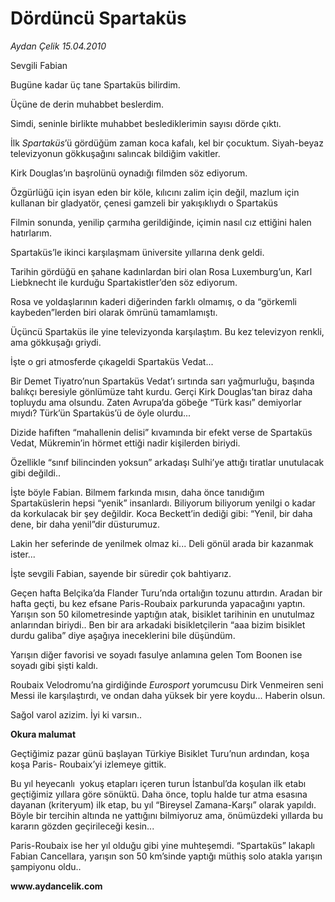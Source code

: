 # Dördüncü Spartaküs

*Aydan Çelik 15.04.2010*

<div class="yazi"><p>Sevgili Fabian </p>
<p>Bugüne kadar üç tane Spartaküs bilirdim. </p>
<p>Üçüne de derin muhabbet beslerdim. </p>
<p>Simdi, seninle birlikte muhabbet beslediklerimin sayısı dörde çıktı. </p>
<p>İlk <i>Spartaküs</i>’ü gördüğüm zaman koca kafalı, kel bir çocuktum. Siyah-beyaz televizyonun gökkuşağını salıncak bildiğim vakitler. </p>
<p>Kirk Douglas’ın başrolünü oynadığı filmden söz ediyorum. </p>
<p>Özgürlüğü için isyan eden bir köle, kılıcını zalim için değil, mazlum için kullanan bir gladyatör, çenesi gamzeli bir yakışıklıydı o Spartaküs </p>
<p>Filmin sonunda, yenilip çarmıha gerildiğinde, içimin nasıl cız ettiğini halen hatırlarım. </p>
<p>Spartaküs’le ikinci karşılaşmam üniversite yıllarına denk geldi. </p>
<p>Tarihin gördüğü en şahane kadınlardan biri olan Rosa Luxemburg’un, Karl Liebknecht ile kurduğu Spartakistler’den söz ediyorum. </p>
<p>Rosa ve yoldaşlarının kaderi diğerinden farklı olmamış, o da “görkemli kaybeden”lerden biri olarak ömrünü tamamlamıştı. </p>
<p>Üçüncü Spartaküs ile yine televizyonda karşılaştım. Bu kez televizyon renkli, ama gökkuşağı griydi. </p>
<p>İşte o gri atmosferde çıkageldi Spartaküs Vedat... </p>
<p>Bir Demet Tiyatro’nun Spartaküs Vedat’ı sırtında sarı yağmurluğu, başında balıkçı beresiyle gönlümüze taht kurdu. Gerçi Kirk Douglas’tan biraz daha topluydu ama olsundu. Zaten Avrupa’da göbeğe “Türk kası” demiyorlar mıydı? Türk’ün Spartaküs’ü de öyle olurdu... </p>
<p>Dizide hafiften “mahallenin delisi” kıvamında bir efekt verse de Spartaküs Vedat, Mükremin’in hörmet ettiği nadir kişilerden biriydi. </p>
<p>Özellikle “sınıf bilincinden yoksun” arkadaşı Sulhi’ye attığı tiratlar unutulacak gibi değildi.. </p>
<p>İşte böyle Fabian. Bilmem farkında mısın, daha önce tanıdığım Spartaküslerin hepsi “yenik” insanlardı. Biliyorum biliyorum yenilgi o kadar da korkulacak bir şey değildir. Koca Beckett’in dediği gibi: “Yenil, bir daha dene, bir daha yenil”dir düsturumuz. </p>
<p>Lakin her seferinde de yenilmek olmaz ki... Deli gönül arada bir kazanmak ister... </p>
<p>İşte sevgili Fabian, sayende bir süredir çok bahtiyarız. </p>
<p>Geçen hafta Belçika’da Flander Turu’nda ortalığın tozunu attırdın. Aradan bir hafta geçti, bu kez efsane Paris-Roubaix parkurunda yapacağını yaptın. Yarışın son 50 kilometresinde yaptığın atak, bisiklet tarihinin en unutulmaz anlarından biriydi.. Ben bir ara arkadaki bisikletçilerin “aaa bizim bisiklet durdu galiba” diye aşağıya ineceklerini bile düşündüm. </p>
<p>Yarışın diğer favorisi ve soyadı fasulye anlamına gelen Tom Boonen ise soyadı gibi şişti kaldı. </p>
<p>Roubaix Velodromu’na girdiğinde <i>Eurosport</i> yorumcusu Dirk Venmeiren seni Messi ile karşılaştırdı, ve ondan daha yüksek bir yere koydu... Haberin olsun. </p>
<p>Sağol varol azizim. İyi ki varsın.. </p>
<p><b>Okura malumat</b></p>
<p>Geçtiğimiz pazar günü başlayan Türkiye Bisiklet Turu’nun ardından, koşa koşa Paris- Roubaix’yi izlemeye gittik. </p>
<p>Bu yıl heyecanlı  yokuş etapları içeren turun İstanbul’da koşulan ilk etabı geçtiğimiz yıllara göre sönüktü. Daha önce, toplu halde tur atma esasına dayanan (kriteryum) ilk etap, bu yıl “Bireysel Zamana-Karşı” olarak yapıldı. Böyle bir tercihin altında ne yattığını bilmiyoruz ama, önümüzdeki yıllarda bu kararın gözden geçirileceği kesin... </p>
<p>Paris-Roubaix ise her yıl olduğu gibi yine muhteşemdi. “Spartaküs” lakaplı Fabian Cancellara, yarışın son 50 km’sinde yaptığı müthiş solo atakla yarışın şampiyonu oldu.. </p>
<p><b>www.aydancelik.com</b></p></div>
